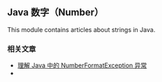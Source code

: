 ## Java 数字（Number）

This module contains articles about strings in Java.

### 相关文章
- [理解 Java 中的 NumberFormatException 异常](https://www.ossez.com/t/java-numberformatexception/13986)
- 
